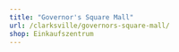 ```yaml
---
title: "Governor's Square Mall"
url: /clarksville/governors-square-mall/
shop: Einkaufszentrum
---
```

